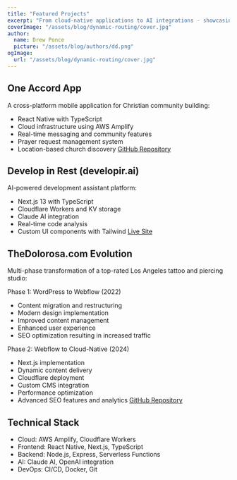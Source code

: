 ```yaml
---
title: "Featured Projects"
excerpt: "From cloud-native applications to AI integrations - showcasing my technical evolution and project contributions"
coverImage: "/assets/blog/dynamic-routing/cover.jpg"
author:
  name: Drew Ponce
  picture: "/assets/blog/authors/dd.png"
ogImage:
  url: "/assets/blog/dynamic-routing/cover.jpg"
---
```


## One Accord App
A cross-platform mobile application for Christian community building:
- React Native with TypeScript
- Cloud infrastructure using AWS Amplify
- Real-time messaging and community features
- Prayer request management system
- Location-based church discovery
[GitHub Repository](https://github.com/Firm-Collective/One-Accord)

## Develop in Rest (developir.ai)
AI-powered development assistant platform:
- Next.js 13 with TypeScript
- Cloudflare Workers and KV storage
- Claude AI integration
- Real-time code analysis
- Custom UI components with Tailwind
[Live Site](https://developir.ai)

## TheDolorosa.com Evolution
Multi-phase transformation of a top-rated Los Angeles tattoo and piercing studio:

Phase 1: WordPress to Webflow (2022)
- Content migration and restructuring
- Modern design implementation
- Improved content management
- Enhanced user experience
- SEO optimization resulting in increased traffic

Phase 2: Webflow to Cloud-Native (2024)
- Next.js implementation
- Dynamic content delivery
- Cloudflare deployment
- Custom CMS integration
- Performance optimization
- Advanced SEO features and analytics
[GitHub Repository](https://github.com/drewdevvv/thedolorosa)

## Technical Stack
- Cloud: AWS Amplify, Cloudflare Workers
- Frontend: React Native, Next.js, TypeScript
- Backend: Node.js, Express, Serverless Functions
- AI: Claude AI, OpenAI integration
- DevOps: CI/CD, Docker, Git